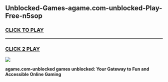 
## Unblocked-Games-agame.com-unblocked-Play-Free-n5sop
<h3>
<a href="https://premium76.site?title=agame.com-unblocked&ref=10A">CLICK TO PLAY</a></h3>
<hr>

<h3>
<a href="https://premium76.site?title=agame.com-unblocked&ref=10A">CLICK 2 PLAY</a>
  
</h3>

<a href="https://premium76.site?title=agame.com-unblocked&ref=10A"><img src="https://clearcache.store/games.png"></a>


**agame.com-unblocked games unblocked: Your Gateway to Fun and Accessible Online Gaming**
